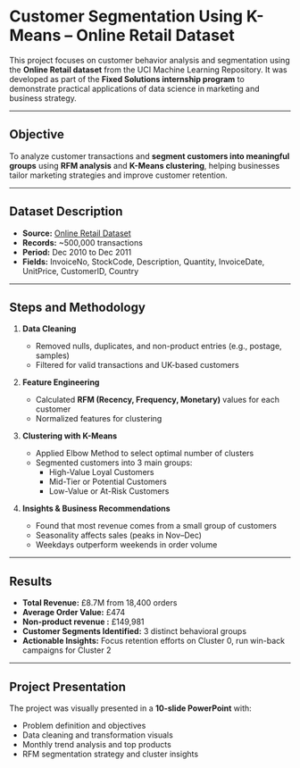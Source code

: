 #  Customer Segmentation Using K-Means – Online Retail Dataset

This project focuses on customer behavior analysis and segmentation using the **Online Retail dataset** from the UCI Machine Learning Repository. It was developed as part of the **Fixed Solutions internship program** to demonstrate practical applications of data science in marketing and business strategy.

---

## Objective

To analyze customer transactions and **segment customers into meaningful groups** using **RFM analysis** and **K-Means clustering**, helping businesses tailor marketing strategies and improve customer retention.

---

## Dataset Description

- **Source:** [Online Retail Dataset](./Task%202/Model/Online%20Retail.xlsx%20-%20Online%20Retail.csv)
- **Records:** ~500,000 transactions  
- **Period:** Dec 2010 to Dec 2011  
- **Fields:** InvoiceNo, StockCode, Description, Quantity, InvoiceDate, UnitPrice, CustomerID, Country

---



## Steps and Methodology

1. **Data Cleaning**  
   - Removed nulls, duplicates, and non-product entries (e.g., postage, samples)  
   - Filtered for valid transactions and UK-based customers

2. **Feature Engineering**  
   - Calculated **RFM (Recency, Frequency, Monetary)** values for each customer  
   - Normalized features for clustering

3. **Clustering with K-Means**  
   - Applied Elbow Method to select optimal number of clusters  
   - Segmented customers into 3 main groups:
     - High-Value Loyal Customers  
     - Mid-Tier or Potential Customers  
     - Low-Value or At-Risk Customers

4. **Insights & Business Recommendations**  
   - Found that most revenue comes from a small group of customers  
   - Seasonality affects sales (peaks in Nov–Dec)  
   - Weekdays outperform weekends in order volume

---

## Results

- **Total Revenue:** £8.7M from 18,400 orders  
- **Average Order Value:** £474  
- **Non-product revenue :** £149,981  
- **Customer Segments Identified:** 3 distinct behavioral groups  
- **Actionable Insights:** Focus retention efforts on Cluster 0, run win-back campaigns for Cluster 2

---

##  Project Presentation

The project was visually presented in a **10-slide PowerPoint** with:

- Problem definition and objectives  
- Data cleaning and transformation visuals  
- Monthly trend analysis and top products  
- RFM segmentation strategy and cluster insights  




